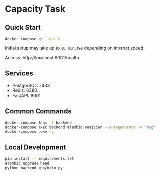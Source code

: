 # Capacity Task

## Quick Start

```bash
docker-compose up --build
```

Initial setup may take up to `10 minutes` depending on internet speed.

Access: http://localhost:8001/health

## Services

- PostgreSQL: 5433
- Redis: 6380
- FastAPI: 8001

## Common Commands

```bash
docker-compose logs -f backend
docker-compose exec backend alembic revision --autogenerate -m "msg"
docker-compose down -v
```

## Local Development

```bash
pip install -r requirements.txt
alembic upgrade head
python backend_app/main.py
```
